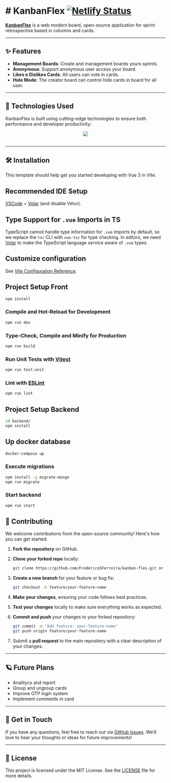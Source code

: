 # # KanbanFlex [![Netlify Status](https://api.netlify.com/api/v1/badges/08200383-b16d-4391-a914-37fe41309b3c/deploy-status)](https://app.netlify.com/sites/open-sprint-retro/deploys)





[**KanbanFlex**](https://kanbanflex.com/) is a web modern board, open-source application for sprint retrospective based in columns and cards.

---

## ✨ Features

- **Management Boards**: Create and management boards yours sprints.
- **Anonymous**: Support anonymous user access your board.
- **Likes e Dislikes Cards**: All users can vote in cards.
- **Hide Mode**: The creator board can control hide cards in board for all user.

---

## 🚀 Technologies Used

KanbanFlex is built using cutting-edge technologies to ensure both performance and developer productivity:

<div align="center">
  <img src="https://skillicons.dev/icons?i=nodejs,html,css,vuejs,typescript,mongodb">
  <br/>
  <br/>
</div>

---

## 🛠️ Installation

This template should help get you started developing with Vue 3 in Vite.

## Recommended IDE Setup

[VSCode](https://code.visualstudio.com/) + [Volar](https://marketplace.visualstudio.com/items?itemName=Vue.volar) (and disable Vetur).

## Type Support for `.vue` Imports in TS

TypeScript cannot handle type information for `.vue` imports by default, so we replace the `tsc` CLI with `vue-tsc` for type checking. In editors, we need [Volar](https://marketplace.visualstudio.com/items?itemName=Vue.volar) to make the TypeScript language service aware of `.vue` types.

## Customize configuration

See [Vite Configuration Reference](https://vite.dev/config/).

## Project Setup Front

```sh
npm install
```

### Compile and Hot-Reload for Development

```sh
npm run dev
```

### Type-Check, Compile and Minify for Production

```sh
npm run build
```

### Run Unit Tests with [Vitest](https://vitest.dev/)

```sh
npm run test:unit
```

### Lint with [ESLint](https://eslint.org/)

```sh
npm run lint

```


## Project Setup Backend




```sh
cd backend/
npm install
```

## Up docker database

```sh
docker-compose up
```

### Execute migrations

```sh
npm install -g migrate-mongo
npm run migrate
```


### Start backend

```sh
npm run start
```

## 🤝 Contributing

We welcome contributions from the open-source community! Here's how you can get started:

1. **Fork the repository** on GitHub.
2. **Clone your forked repo** locally:

   ```bash
   git clone https://github.com/FredericoSFerreira/kanban-flex.git or ssh git@github.com:FredericoSFerreira/Open-Sprint-Retro.git
   ```

3. **Create a new branch** for your feature or bug fix:

   ```bash
   git checkout -b feature/your-feature-name
   ```

4. **Make your changes**, ensuring your code follows best practices.
5. **Test your changes** locally to make sure everything works as expected.
6. **Commit and push** your changes to your forked repository:

   ```bash
   git commit -m "Add feature: your-feature-name"
   git push origin feature/your-feature-name
   ```

7. Submit a **pull request** to the main repository with a clear description of your changes.

---

## 🪐 Future Plans

- Analitycs and report
- Group and ungroup cards
- Improve OTP login system
- Implement comments in card

---

## 💬 Get in Touch

If you have any questions, feel free to reach out via [GitHub Issues](https://github.com/FredericoSFerreira/kanban-flex/issues). We’d love to hear your thoughts or ideas for future improvements!


---

## 📄 License

This project is licensed under the MIT License. See the [LICENSE](./LICENSE) file for more details.




